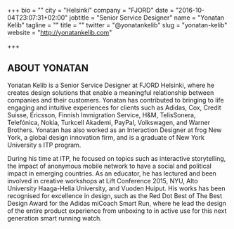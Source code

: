 +++
bio = ""
city = "Helsinki"
company = "FJORD"
date = "2016-10-04T23:07:31+02:00"
jobtitle = "Senior Service Designer"
name = "Yonatan Kelib"
tagline = ""
title = ""
twitter = "@yonatankelib"
slug = "yonatan-kelib"
website = "http://yonatankelib.com"

+++


## ABOUT YONATAN
Yonatan Kelib is a Senior Service Designer at FJORD Helsinki, where he creates design solutions that enable a meaningful relationship between companies and their customers. Yonatan has contributed to bringing to life engaging and intuitive experiences for clients such as Adidas, Cox, Credit Suisse, Ericsson, Finnish Immigration Service, H&M, TelisSonera, Telefónica, Nokia, Turkcell Akademi, PayPal, Volkswagen, and Warner Brothers. Yonatan has also worked as an Interaction Designer at frog New York, a global design innovation firm, and is a graduate of New York University s ITP program.

During his time at ITP, he focused on topics such as interactive storytelling, the impact of anonymous mobile network to have a social and political impact in emerging countries. As an educator, he has lectured and been involved in creative workshops at Lift Conference 2015, NYU, Alto University Haaga-Helia University, and Vuoden Huiput. His works has been recognised for excellence in design, such as the Red Dot Best of The Best Design Award for the Adidas miCoach Smart Run, where he lead the design of the entire product experience from unboxing to in active use for this next generation smart running watch.
